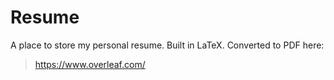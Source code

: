 # Resume

A place to store my personal resume. Built in LaTeX. Converted to PDF here: 

> https://www.overleaf.com/
